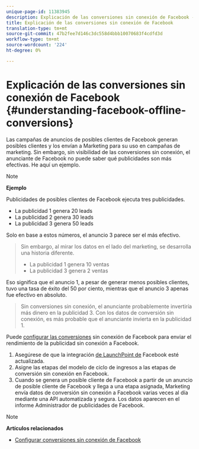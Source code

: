 ```yaml
---
unique-page-id: 11383945
description: Explicación de las conversiones sin conexión de Facebook - Documentos de marketing - Documentación del producto
title: Explicación de las conversiones sin conexión de Facebook
translation-type: tm+mt
source-git-commit: 47b2fee7d146c3dc558d4bbb10070683f4cdfd3d
workflow-type: tm+mt
source-wordcount: '224'
ht-degree: 0%

---
```



# Explicación de las conversiones sin conexión de Facebook {#understanding-facebook-offline-conversions}

Las campañas de anuncios de posibles clientes de Facebook generan posibles clientes y los envían a Marketing para su uso en campañas de marketing. Sin embargo, sin visibilidad de las conversiones sin conexión, el anunciante de Facebook no puede saber qué publicidades son más efectivas. He aquí un ejemplo.

>[!NOTE]
>
>**Ejemplo**
>
>Publicidades de posibles clientes de Facebook ejecuta tres publicidades.
>
>* La publicidad 1 genera 20 leads
>* La publicidad 2 genera 30 leads
>* La publicidad 3 genera 50 leads

>
>
Solo en base a estos números, el anuncio 3 parece ser el más efectivo.
>
>Sin embargo, al mirar los datos en el lado del marketing, se desarrolla una historia diferente.
>
>* La publicidad 1 genera 10 ventas
>* La publicidad 3 genera 2 ventas

>
>
Eso significa que el anuncio 1, a pesar de generar menos posibles clientes, tuvo una tasa de éxito del 50 por ciento, mientras que el anuncio 3 apenas fue efectivo en absoluto.
>
>Sin conversiones sin conexión, el anunciante probablemente invertiría más dinero en la publicidad 3. Con los datos de conversión sin conexión, es más probable que el anunciante invierta en la publicidad 1.

Puede [configurar las conversiones](set-up-facebook-offline-conversions.md) sin conexión de Facebook para enviar el rendimiento de la publicidad sin conexión a Facebook.

1. Asegúrese de que la integración [de LaunchPoint de](../../../product-docs/demand-generation/ad-network-integrations/add-facebook-custom-audiences-as-a-launchpoint-service.md) Facebook esté actualizada.
1. Asigne las etapas del modelo de ciclo de ingresos a las etapas de conversión sin conexión en Facebook.
1. Cuando se genera un posible cliente de Facebook a partir de un anuncio de posible cliente de Facebook y llega a una etapa asignada, Marketing envía datos de conversión sin conexión a Facebook varias veces al día mediante una API automatizada y segura. Los datos aparecen en el informe Administrador de publicidades de Facebook.

>[!NOTE]
>
>**Artículos relacionados**
>
>* [Configurar conversiones sin conexión de Facebook](set-up-facebook-offline-conversions.md)

>



